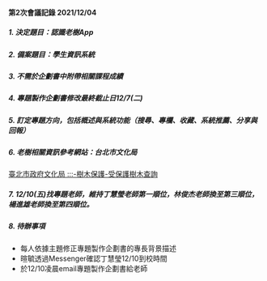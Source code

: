 #### 第2次會議記錄 2021/12/04

##### 1. 決定題目：認識老樹App
##### 2. 備案題目：學生資訊系統
##### 3. 不需於企劃書中附帶相關課程成績
##### 4. 專題製作企劃書修改最終截止日12/7(二)
##### 5. 訂定專題方向，包括概述與系統功能（搜尋、專欄、收藏、系統推薦、分享與回報）
##### 6. 老樹相關資訊參考網站：台北市文化局
[臺北市政府文化局 :::-樹木保護-受保護樹木查詢](https://www.culture.gov.taipei/frontsite/tree/treeProtectListAction.do?method=viewTreeList&subMenuId=34&siteId=MTA2)
##### 7. 12/10(五)找專題老師，維持丁慧瑩老師第一順位，林俊杰老師換至第三順位，楊進雄老師換至第四順位。
##### 8. 待辦事項
- 每人依據主題修正專題製作企劃書的專長背景描述
- 暄毓透過Messenger確認丁慧瑩12/10到校時間
- 於12/10凌晨email專題製作企劃書給老師
